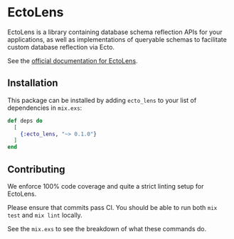 # EctoLens

<!--
TODO: fixme
[![hex.pm](https://img.shields.io/hexpm/v/ecto_lens.svg)](https://hex.pm/packages/ecto_lens)
[![hexdocs.pm](https://img.shields.io/badge/hex-docs-lightgreen.svg)](https://hexdocs.pm/ecto_lens/)
[![hex.pm](https://img.shields.io/hexpm/dt/ecto_lens.svg)](https://hex.pm/packages/ecto_lens)
[![hex.pm](https://img.shields.io/hexpm/l/ecto_lens.svg)](https://hex.pm/packages/ecto_lens)
-->

EctoLens is a library containing database schema reflection APIs for your applications, as
well as implementations of queryable schemas to facilitate custom database reflection
via Ecto.

See the [official documentation for EctoLens](https://hexdocs.pm/ecto_lens/).

## Installation

This package can be installed by adding `ecto_lens` to your list of dependencies in `mix.exs`:

```elixir
def deps do
  [
    {:ecto_lens, "~> 0.1.0"}
  ]
end
```

## Contributing

We enforce 100% code coverage and quite a strict linting setup for EctoLens.

Please ensure that commits pass CI. You should be able to run both `mix test` and
`mix lint` locally.

See the `mix.exs` to see the breakdown of what these commands do.

